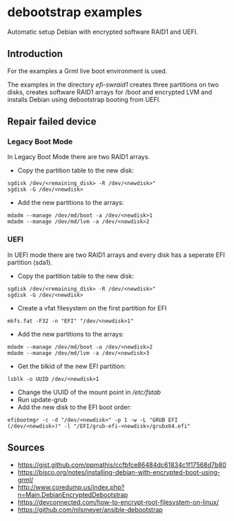 # debootstrap examples

Automatic setup Debian with encrypted software RAID1 and UEFI.

## Introduction

For the examples a Grml live boot environment is used.

The examples in the directory _efi-swraid1_ creates three partitions on two disks, creates software RAID1 arrays for /boot and encrypted LVM and installs Debian using debootstrap booting from UEFI.

## Repair failed device

### Legacy Boot Mode

In Legacy Boot Mode there are two RAID1 arrays.

* Copy the partition table to the new disk:
```
sgdisk /dev/<remaining_disk> -R /dev/<newdisk>"
sgdisk -G /dev/<newdisk>
```
* Add the new partitions to the arrays:
```
mdadm --manage /dev/md/boot -a /dev/<newdisk>1
mdadm --manage /dev/md/lvm -a /dev/<newdisk>2
```

### UEFI

In UEFI mode there are two RAID1 arrays and every disk has a seperate EFI partition (sda1).

* Copy the partition table to the new disk:
```
sgdisk /dev/<remaining_disk> -R /dev/<newdisk>"
sgdisk -G /dev/<newdisk>
```
* Create a vfat filesystem on the first partition for EFI
```
mkfs.fat -F32 -n "EFI" "/dev/<newdisk>1"
```
* Add the new partitions to the arrays:
```
mdadm --manage /dev/md/boot -a /dev/<newdisk>2
mdadm --manage /dev/md/lvm -a /dev/<newdisk>3
```
* Get the blkid of the new EFI partition:
```
lsblk -o UUID /dev/<newdisk>1
```
* Change the UUID of the mount point in _/etc/fstab_
* Run update-grub
* Add the new disk to the EFI boot order:
```
efibootmgr -c -d "/dev/<newdisk>" -p 1 -w -L "GRUB EFI (/dev/<newdisk>)" -l "/EFI/grub-efi-<newdisk>/grubx64.efi"
```

## Sources

* https://gist.github.com/ppmathis/ccfbfce86484dc61834c1f17568d7b80
* https://bisco.org/notes/installing-debian-with-encrypted-boot-using-grml/
* http://www.coredump.us/index.php?n=Main.DebianEncryptedDebootstrap
* https://devconnected.com/how-to-encrypt-root-filesystem-on-linux/
* https://github.com/nilsmeyer/ansible-debootstrap